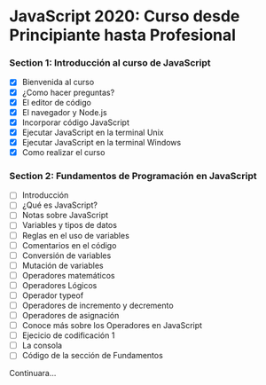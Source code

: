 # JavaScript 2020: Curso desde Principiante hasta Profesional

### Section 1: Introducción al curso de JavaScript

- [x] Bienvenida al curso
- [x] ¿Como hacer preguntas?
- [x] El editor de código
- [x] El navegador y Node.js
- [x] Incorporar código JavaScript
- [x] Ejecutar JavaScript en la terminal Unix
- [x] Ejecutar JavaScript en la terminal Windows
- [x] Como realizar el curso

### Section 2: Fundamentos de Programación en JavaScript

- [ ] Introducción
- [ ] ¿Qué es JavaScript?
- [ ] Notas sobre JavaScript
- [ ] Variables y tipos de datos
- [ ] Reglas en el uso de variables
- [ ] Comentarios en el código
- [ ] Conversión de variables
- [ ] Mutación de variables
- [ ] Operadores matemáticos
- [ ] Operadores Lógicos
- [ ] Operador typeof
- [ ] Operadores de incremento y decremento
- [ ] Operadores de asignación
- [ ] Conoce más sobre los Operadores en JavaScript
- [ ] Ejecicio de codificación 1
- [ ] La consola
- [ ] Código de la sección de Fundamentos

Continuara...
